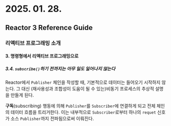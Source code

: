 # 2025. 01. 28.

## Reactor 3 Reference Guide

### 리액티브 프로그래밍 소개

#### 3. 명령형에서 리액티브 프로그래밍으로

##### 3.4. `subscribe()`하기 전까지는 아무 일도 일어나지 않는다

Reactor에서 `Publisher` 체인을 작성할 때, 기본적으로 데이터는 들어오기 시작하지 않는다. 그 대신 (재사용성과 조합성이 도움이 될 수 있는)비동기 프로세스의 추상적 설명을 만들게 된다.

**구독**(subscribing) 행동에 의해 `Publisher`를 `Subscriber`에 연결하게 되고 전체 체인의 데이터 흐름을 트리거한다. 이는 내부적으로 `Subscriber`로부터 하나의 `requet` 신호가 소스 `Publisher`까지 전파됨으로써 이뤄진다.



